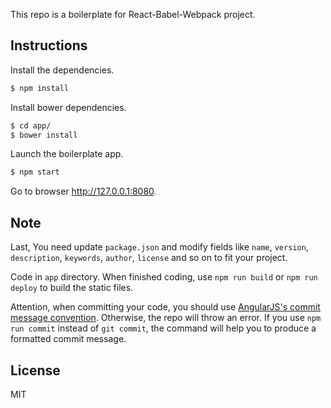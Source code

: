 This repo is a boilerplate for React-Babel-Webpack project.

## Instructions

Install the dependencies.

```bash
$ npm install
```

Install bower dependencies.

```bash
$ cd app/
$ bower install
```

Launch the boilerplate app.

```bash
$ npm start
```

Go to browser http://127.0.0.1:8080.

## Note

Last, You need update `package.json` and modify fields like `name`, `version`, `description`, `keywords`, `author`, `license` and so on to fit your project.

Code in `app` directory. When finished coding, use `npm run build` or `npm run deploy` to build the static files.

Attention, when committing your code, you should use [AngularJS's commit message convention](https://github.com/angular/angular.js/blob/master/CONTRIBUTING.md#-git-commit-guidelines). Otherwise, the repo will throw an error. If you use `npm run commit` instead of `git commit`, the command will help you to produce a formatted commit message.

## License

MIT
